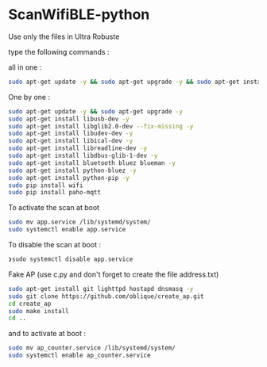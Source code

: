 # ScanWifiBLE-python


Use only the files in Ultra Robuste

type the following commands :

all in one : 

```sh 
sudo apt-get update -y && sudo apt-get upgrade -y && sudo apt-get install git -y && sudo apt-get install libusb-dev -y && sudo apt-get install libglib2.0-dev --fix-missing -y && sudo apt-get install libudev-dev -y &sudo apt-get install git& sudo apt-get install libical-dev -y && sudo apt-get install libreadline-dev -y && sudo apt-get install libdbus-glib-1-dev -y && sudo apt-get install bluetooth bluez blueman -y && sudo apt-get install python-bluez -y && sudo apt-get install python-pip -y && sudo pip install wifi && sudo pip install paho-mqtt && sudo reboot now
```

One by one :

```sh
sudo apt-get update -y && sudo apt-get upgrade -y 
sudo apt-get install libusb-dev -y 
sudo apt-get install libglib2.0-dev --fix-missing -y 
sudo apt-get install libudev-dev -y 
sudo apt-get install libical-dev -y 
sudo apt-get install libreadline-dev -y 
sudo apt-get install libdbus-glib-1-dev -y 
sudo apt-get install bluetooth bluez blueman -y 
sudo apt-get install python-bluez -y 
sudo apt-get install python-pip -y 
sudo pip install wifi 
sudo pip install paho-mqtt
```

To activate the scan at boot

```sh
sudo mv app.service /lib/systemd/system/
sudo systemctl enable app.service
```

To disable the scan at boot :

```sh
❯sudo systemctl disable app.service
```

Fake AP (use c.py and don't forget to create the file address.txt)

```sh
sudo apt-get install git lighttpd hostapd dnsmasq -y
sudo git clone https://github.com/oblique/create_ap.git
cd create_ap
sudo make install
cd ..
```
and to activate at boot :

```sh
sudo mv ap_counter.service /lib/systemd/system/
sudo systemctl enable ap_counter.service 
```
